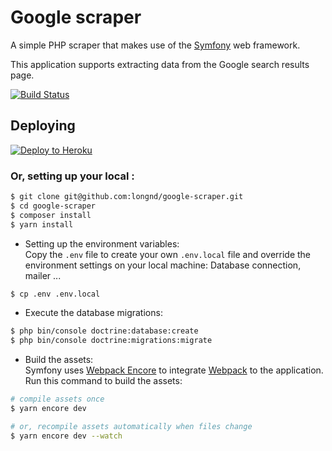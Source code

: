 # Google scraper
A simple PHP scraper that makes use of the [Symfony](https://symfony.com/) web framework.

This application supports extracting data from the Google search results page.

[![Build Status](https://travis-ci.com/longnd/google-scraper.svg?token=YtVwfd3RAgKquYqTmUWB&branch=master)](https://travis-ci.com/longnd/google-scraper)
## Deploying

[![Deploy to Heroku](https://www.herokucdn.com/deploy/button.svg)](https://heroku.com/deploy?template=https://github.com/longnd/google-scraper/tree/master)

### Or, setting up your local :
```sh
$ git clone git@github.com:longnd/google-scraper.git 
$ cd google-scraper
$ composer install
$ yarn install
```

* Setting up the environment variables:  
Copy the `.env` file to create your own `.env.local` file and override the environment settings on your local machine: Database connection, mailer ...
```sh
$ cp .env .env.local
``` 

* Execute the database migrations:
```sh
$ php bin/console doctrine:database:create
$ php bin/console doctrine:migrations:migrate 
```

* Build the assets:  
Symfony uses [Webpack Encore](https://www.npmjs.com/package/@symfony/webpack-encore) to integrate [Webpack](https://webpack.js.org/) to the application. Run this command to build the assets:
```sh
# compile assets once
$ yarn encore dev

# or, recompile assets automatically when files change
$ yarn encore dev --watch
```
